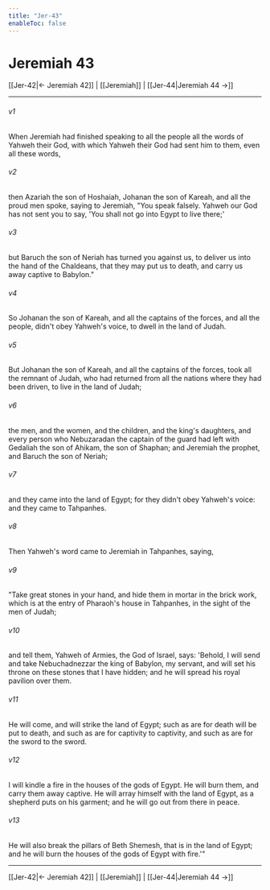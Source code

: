 ```yaml
---
title: "Jer-43"
enableToc: false
---
```

# Jeremiah 43

[[Jer-42|← Jeremiah 42]] | [[Jeremiah]] | [[Jer-44|Jeremiah 44 →]]
***



###### v1 
When Jeremiah had finished speaking to all the people all the words of Yahweh their God, with which Yahweh their God had sent him to them, even all these words, 

###### v2 
then Azariah the son of Hoshaiah, Johanan the son of Kareah, and all the proud men spoke, saying to Jeremiah, "You speak falsely. Yahweh our God has not sent you to say, 'You shall not go into Egypt to live there;' 

###### v3 
but Baruch the son of Neriah has turned you against us, to deliver us into the hand of the Chaldeans, that they may put us to death, and carry us away captive to Babylon." 

###### v4 
So Johanan the son of Kareah, and all the captains of the forces, and all the people, didn't obey Yahweh's voice, to dwell in the land of Judah. 

###### v5 
But Johanan the son of Kareah, and all the captains of the forces, took all the remnant of Judah, who had returned from all the nations where they had been driven, to live in the land of Judah; 

###### v6 
the men, and the women, and the children, and the king's daughters, and every person who Nebuzaradan the captain of the guard had left with Gedaliah the son of Ahikam, the son of Shaphan; and Jeremiah the prophet, and Baruch the son of Neriah; 

###### v7 
and they came into the land of Egypt; for they didn't obey Yahweh's voice: and they came to Tahpanhes. 

###### v8 
Then Yahweh's word came to Jeremiah in Tahpanhes, saying, 

###### v9 
"Take great stones in your hand, and hide them in mortar in the brick work, which is at the entry of Pharaoh's house in Tahpanhes, in the sight of the men of Judah; 

###### v10 
and tell them, Yahweh of Armies, the God of Israel, says: 'Behold, I will send and take Nebuchadnezzar the king of Babylon, my servant, and will set his throne on these stones that I have hidden; and he will spread his royal pavilion over them. 

###### v11 
He will come, and will strike the land of Egypt; such as are for death will be put to death, and such as are for captivity to captivity, and such as are for the sword to the sword. 

###### v12 
I will kindle a fire in the houses of the gods of Egypt. He will burn them, and carry them away captive. He will array himself with the land of Egypt, as a shepherd puts on his garment; and he will go out from there in peace. 

###### v13 
He will also break the pillars of Beth Shemesh, that is in the land of Egypt; and he will burn the houses of the gods of Egypt with fire.'"

***
[[Jer-42|← Jeremiah 42]] | [[Jeremiah]] | [[Jer-44|Jeremiah 44 →]]
